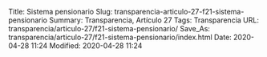 Title: Sistema pensionario
Slug: transparencia-articulo-27-f21-sistema-pensionario
Summary: Transparencia, Artículo 27
Tags: Transparencia
URL: transparencia/articulo-27/f21-sistema-pensionario/
Save_As: transparencia/articulo-27/f21-sistema-pensionario/index.html
Date: 2020-04-28 11:24
Modified: 2020-04-28 11:24


 



